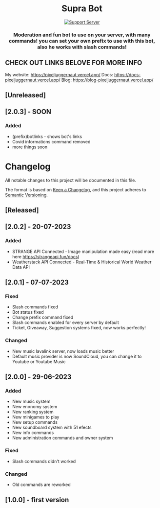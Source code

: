 <h1 align="center"> Supra Bot  </h1>
<p align="center">
<a href="https://discord.gg/EKVzH5tqhR"><img alt="Support Server" src="https://img.shields.io/badge/Discord-7289DA?style=for-the-badge&logo=discord&logoColor=white"></a>
</p>
<h3 align="center">Moderation and fun bot to use on your server, with many commands! you can set your own prefix to use with this bot, also he works with slash commands!</h3>

## CHECK OUT LINKS BELOVE FOR MORE INFO
My website: https://pixeljuggernaut.vercel.app/
Docs: https://docs-pixeljuggernaut.vercel.app/
Blog: https://blog-pixeljuggernaut.vercel.app/

## [Unreleased]

## [2.0.3] - SOON

### Added

- (prefix)botlinks - shows bot's links
- Covid informations command removed
- more things soon

# Changelog

All notable changes to this project will be documented in this file.

The format is based on [Keep a Changelog](https://keepachangelog.com/en/1.0.0/),
and this project adheres to [Semantic Versioning](https://semver.org/spec/v2.0.0.html).

## [Released]
  
## [2.0.2] - 20-07-2023

### Added

- STRANGE API Connected - Image manipulation made easy (read more here https://strangeapi.fun/docs)
- Weatherstack API Connected - Real-Time & Historical World Weather Data API

## [2.0.1] - 07-07-2023

### Fixed

- Slash commands fixed
- Bot status fixed
- Change prefix command fixed
- Slash commands enabled for every server by default
- Ticket, Giveaway, Suggestion systems fixed, now works perfectly!

### Changed

- New music lavalink server, now loads music better
- Default music provider is now SoundCloud, you can change it to Youtube or Youtube Music
  
## [2.0.0] - 29-06-2023

### Added

- New music system
- New enonomy system
- New ranking system
- New minigames to play
- New setup commands
- New soundboard system with 51 efects
- New info commands
- New administration commands and owner system

### Fixed

- Slash commands didn't worked

### Changed

- Old commands are reworked

## [1.0.0] - first version



